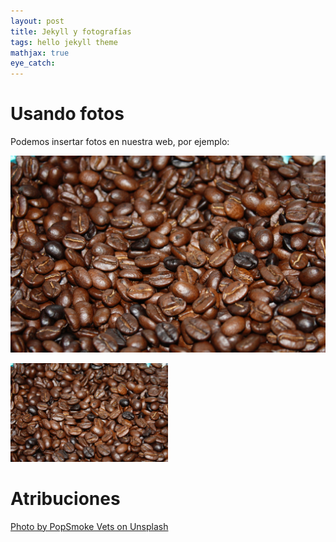 ```yaml
---
layout: post
title: Jekyll y fotografías
tags: hello jekyll theme
mathjax: true
eye_catch: 
---
```


# Usando fotos

Podemos insertar fotos en nuestra web, por ejemplo:

![Cafeeeeeeeeé](/assets/img/cafe.jpg)

<img src="/assets/img/cafe.jpg" width="50%">

# Atribuciones



[Photo by PopSmoke Vets on Unsplash](https://unsplash.com/photos/_75A_Q-O_BA)

